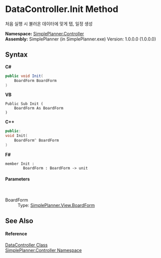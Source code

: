 # DataController.Init Method 
 

처음 실행 시 불러온 데이터에 맞게 탭, 일정 생성

**Namespace:**&nbsp;<a href="01d1c102-1b5b-fcaa-2bc2-68487aa1825b">SimplePlanner.Controller</a><br />**Assembly:**&nbsp;SimplePlanner (in SimplePlanner.exe) Version: 1.0.0.0 (1.0.0.0)

## Syntax

**C#**<br />
``` C#
public void Init(
	BoardForm BoardForm
)
```

**VB**<br />
``` VB
Public Sub Init ( 
	BoardForm As BoardForm
)
```

**C++**<br />
``` C++
public:
void Init(
	BoardForm^ BoardForm
)
```

**F#**<br />
``` F#
member Init : 
        BoardForm : BoardForm -> unit 

```


#### Parameters
&nbsp;<dl><dt>BoardForm</dt><dd>Type: <a href="2598ddfb-2bdf-db1b-81e6-4716d956b3d2">SimplePlanner.View.BoardForm</a><br /></dd></dl>

## See Also


#### Reference
<a href="7b8b33f7-5387-fb65-135b-04bebff83957">DataController Class</a><br /><a href="01d1c102-1b5b-fcaa-2bc2-68487aa1825b">SimplePlanner.Controller Namespace</a><br />